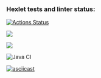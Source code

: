 ### Hexlet tests and linter status:
[![Actions Status](https://github.com/nik2704/java-project-lvl2/workflows/hexlet-check/badge.svg)](https://github.com/nik2704/java-project-lvl2/actions)

<a href="https://codeclimate.com/github/nik2704/java-project-lvl2/maintainability"><img src="https://api.codeclimate.com/v1/badges/a91cb82e886c46bf7588/maintainability" /></a>

<a href="https://codeclimate.com/github/nik2704/java-project-lvl2/test_coverage"><img src="https://api.codeclimate.com/v1/badges/a91cb82e886c46bf7588/test_coverage" /></a>

![Java CI](https://github.com/nik2704/java-project-lvl2/actions/workflows/blank.yml/badge.svg)

[![asciicast](https://asciinema.org/a/SHXhUiKmPI2P7v4EpBuJcQFnV.svg)](https://asciinema.org/a/SHXhUiKmPI2P7v4EpBuJcQFnV)
